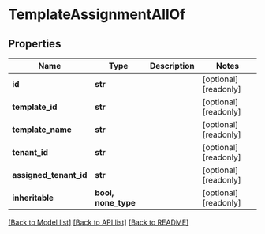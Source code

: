 # TemplateAssignmentAllOf


## Properties
Name | Type | Description | Notes
------------ | ------------- | ------------- | -------------
**id** | **str** |  | [optional] [readonly] 
**template_id** | **str** |  | [optional] [readonly] 
**template_name** | **str** |  | [optional] [readonly] 
**tenant_id** | **str** |  | [optional] [readonly] 
**assigned_tenant_id** | **str** |  | [optional] [readonly] 
**inheritable** | **bool, none_type** |  | [optional] [readonly] 

[[Back to Model list]](../README.md#documentation-for-models) [[Back to API list]](../README.md#documentation-for-api-endpoints) [[Back to README]](../README.md)


